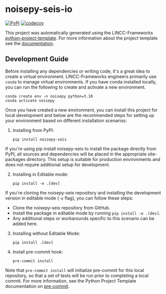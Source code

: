 # noisepy-seis-io
[![PyPI](https://img.shields.io/pypi/v/noisepy-seis-io?color=blue&logo=pypi&logoColor=white)](https://pypi.org/project/noisepy-seis-io/)
[![codecov](https://codecov.io/gh/noisepy/noisepy-io/graph/badge.svg?token=3YIRLLXVmE)](https://codecov.io/gh/noisepy/noisepy-io)

This project was automatically generated using the LINCC-Frameworks [python-project-template](https://github.com/lincc-frameworks/python-project-template). For more information about the project template see the
[documentation](https://lincc-ppt.readthedocs.io/en/latest/).

## Development Guide

Before installing any dependencies or writing code, it's a great idea to create a virtual environment. LINCC-Frameworks engineers primarily use `conda` to manage virtual environments. If you have conda installed locally, you can run the following to create and activate a new environment.

```
conda create env -n noisepy python=3.10
conda activate noisepy
```

Once you have created a new environment, you can install this project for local development and below are the recommended steps for setting up your environment based on different installation scenarios:

1. Installing from PyPI:

    ```
    pip install noisepy-seis
    ```

If you're using pip install noisepy-seis to install the package directly from PyPI, all sources and dependencies will be placed in the appropriate site-packages directory. This setup is suitable for production environments and does not require additional setup for development.

2. Installing in Editable mode:

    ```
    pip install -e .[dev]
    ```

If you're cloning the noisepy-seis repository and installing the development version in editable mode (`-e` flag), you can follow these steps:

- Clone the noisepy-seis repository from GitHub.
- Install the package in editable mode by running `pip install -e .[dev]`.
- Any additional steps or workarounds specific to this scenario can be added here.

3. Installing without Editable Mode:

    ```
    pip install .[dev]
    ```

4. Install pre-commit hook:

    ```
    pre-commit install
    ```

Note that `pre-commit install` will initialize pre-commit for this local repository, so that a set of tests will be run prior to completing a local commit. For more information, see the Python Project Template documentation on [pre-commit](https://lincc-ppt.readthedocs.io/en/latest/practices/precommit.html).
